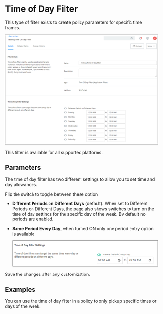 [title]: # (Time of Day)
[tags]: # (unix/linux)
[priority]: # (2)
# Time of Day Filter

This type of filter exists to create policy parameters for specific time frames.

![Time of Day Filter](images/time-of-day-filter.png "Time of Day Filter")

This filter is available for all supported platforms.

## Parameters

The time of day filter has two different settings to allow you to set time and day allowances.

Flip the switch to toggle between these option:

* __Different Periods on Different Days__ (default). When set to Different Periods on Different Days, the page also shows switches to turn on the time of day settings for the specific day of the week. By default no periods are enabled.
* __Same Period Every Day__, when turned ON only one period entry option is available

  ![Time of Day Filter](images/time-of-day-filter-1.png "Time of Day Filter set to Same Period Every Day")

Save the changes after any customization.
## Examples

You can use the time of day filter in a policy to only pickup specific times or days of the week.
